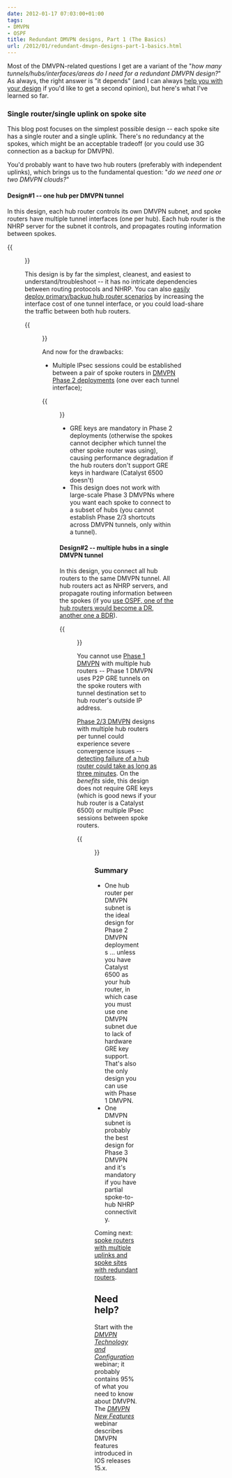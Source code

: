 ```yaml
---
date: 2012-01-17 07:03:00+01:00
tags:
- DMVPN
- OSPF
title: Redundant DMVPN designs, Part 1 (The Basics)
url: /2012/01/redundant-dmvpn-designs-part-1-basics.html
---
```

Most of the DMVPN-related questions I get are a variant of the "*how many tunnels/hubs/interfaces/areas do I need for a redundant DMVPN design?*" As always, the right answer is "it depends" (and I can always [help you with your design](http://www.ipspace.net/ExpertExpress) if you'd like to get a second opinion), but here's what I've learned so far.

### Single router/single uplink on spoke site

This blog post focuses on the simplest possible design -- each spoke site has a single router and a single uplink. There's no redundancy at the spokes, which might be an acceptable tradeoff (or you could use 3G connection as a backup for DMVPN).

You'd probably want to have two hub routers (preferably with independent uplinks), which brings us to the fundamental question: "*do we need one or two DMVPN clouds?*"
<!--more-->
#### Design\#1 -- one hub per DMVPN tunnel

In this design, each hub router controls its own DMVPN subnet, and spoke routers have multiple tunnel interfaces (one per hub). Each hub router is the NHRP server for the subnet it controls, and propagates routing information between spokes.

{{<figure src="s1600-DMVPN_1S2I2H.png" caption="Two DMVPN tunnels, single hub per tunnel">}}

This design is by far the simplest, cleanest, and easiest to understand/troubleshoot -- it has no intricate dependencies between routing protocols and NHRP. You can also [easily deploy primary/backup hub router scenarios](https://blog.ipspace.net/2011/01/sometimes-you-need-to-step-back-and.html) by increasing the interface cost of one tunnel interface, or you could load-share the traffic between both hub routers.

{{<figure src="s1600-DMVPN_2TP1.png" caption="Load sharing across hub routers">}}

And now for the drawbacks:

-   Multiple IPsec sessions could be established between a pair of spoke routers in [DMVPN Phase 2 deployments](https://blog.ipspace.net/2011/01/dmvpn-phase-2-fundamentals.html) (one over each tunnel interface);

{{<figure src="s1600-DMVPN_2TP2.png" caption="You might get two IPsec sessions between a pair of spoke routers (one per tunnel)">}}

-   GRE keys are mandatory in Phase 2 deployments (otherwise the spokes cannot decipher which tunnel the other spoke router was using), causing performance degradation if the hub routers don't support GRE keys in hardware (Catalyst 6500 doesn't)
-   This design does not work with large-scale Phase 3 DMVPNs where you want each spoke to connect to a subset of hubs (you cannot establish Phase 2/3 shortcuts across DMVPN tunnels, only within a tunnel).

#### Design\#2 -- multiple hubs in a single DMVPN tunnel

In this design, you connect all hub routers to the same DMVPN tunnel. All hub routers act as NHRP servers, and propagate routing information between the spokes (if you [use OSPF, one of the hub routers would become a DR, another one a BDR](https://blog.ipspace.net/2011/01/configuring-ospf-in-phase-2-dmvpn.html)).

{{<figure src="s1600-DMVPN_1S2H1T.png" caption="Single DMVPN tunnel, two hubs per tunnel">}}

You cannot use [Phase 1 DMVPN](https://blog.ipspace.net/2011/01/dmvpn-phase-1-fundamentals.html) with multiple hub routers -- Phase 1 DMVPN uses P2P GRE tunnels on the spoke routers with tunnel destination set to hub router's outside IP address.

[Phase 2/3 DMVPN](https://blog.ipspace.net/2011/01/dmvpn-phase-2-fundamentals.html) designs with multiple hub routers per tunnel could experience severe convergence issues -- [detecting failure of a hub router could take as long as three minutes](https://blog.ipspace.net/2011/05/nhrp-convergence-issues-in-multi-hub.html). On the *benefits* side, this design does not require GRE keys (which is good news if your hub router is a Catalyst 6500) or multiple IPsec sessions between spoke routers.

{{<figure src="s1600-DMVPN_1TP2.png" caption="Spoke-to-spoke session established across a Phase2/3 DMVPN tunnel">}}

### Summary

-   One hub router per DMVPN subnet is the ideal design for Phase 2 DMVPN deployments \... unless you have Catalyst 6500 as your hub router, in which case you must use one DMVPN subnet due to lack of hardware GRE key support. That's also the only design you can use with Phase 1 DMVPN.
-   One DMVPN subnet is probably the best design for Phase 3 DMVPN and it's mandatory if you have partial spoke-to-hub NHRP connectivity.

Coming next: [spoke routers with multiple uplinks and spoke sites with redundant routers](redundant-dmvpn-designs-part-2-multiple.html).

## Need help?

Start with the [*DMVPN Technology and Configuration*](http://www.ipspace.net/DMVPN) webinar; it probably contains 95% of what you need to know about DMVPN. The [*DMVPN New Features*](http://www.ipspace.net/DMVPN_New_Features) webinar describes DMVPN features introduced in IOS releases 15.x.
